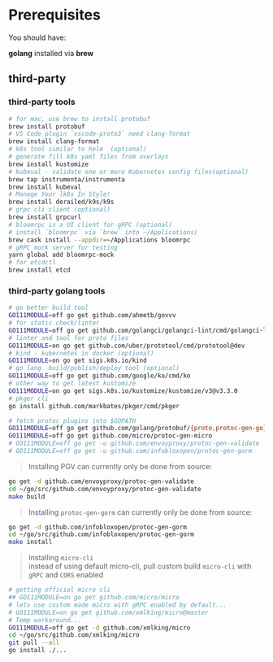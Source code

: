# Prerequisites

You should have:

**golang** installed via **brew**

## third-party

### third-party tools

```bash
# for mac, use brew to install protobuf
brew install protobuf
# VS Code plugin `vscode-proto3` need clang-format
brew install clang-format
# k8s tool similar to helm  (optional)
# generate fill k8s yaml files from overlays
brew install kustomize
# kubeval - validate one or more Kubernetes config files(optional)
brew tap instrumenta/instrumenta
brew install kubeval
# Manage Your lk8s In Style!
brew install derailed/k9s/k9s
# grpc cli client (optional)
brew install grpcurl
# bloomrpc is a UI client for gRPC (optional)
# install `bloomrpc` via `brew` into ~/Applications)
brew cask install --appdir=~/Applications bloomrpc
# gRPC mock server for testing
yarn global add bloomrpc-mock
# for etcdctl
brew install etcd
```

### third-party golang tools

```bash
# go better build tool
GO111MODULE=off go get github.com/ahmetb/govvv
# for static check/linter
GO111MODULE=off go get github.com/golangci/golangci-lint/cmd/golangci-lint
# linter and tool for proto files
GO111MODULE=on go get github.com/uber/prototool/cmd/prototool@dev
# kind - kubernetes in docker (optional)
GO111MODULE=on go get sigs.k8s.io/kind
# go lang  build/publish/deploy tool (optional)
GO111MODULE=off go get github.com/google/ko/cmd/ko
# other way to get latest kustomize
GO111MODULE=on go get sigs.k8s.io/kustomize/kustomize/v3@v3.3.0
# pkger cli
go install github.com/markbates/pkger/cmd/pkger

# fetch protoc plugins into $GOPATH
GO111MODULE=off go get github.com/golang/protobuf/{proto,protoc-gen-go}
GO111MODULE=off go get github.com/micro/protoc-gen-micro
# GO111MODULE=off go get -u github.com/envoyproxy/protoc-gen-validate
# GO111MODULE=off go get -u github.com/infobloxopen/protoc-gen-gorm
```

> Installing PGV can currently only be done from source:

```bash
go get -d github.com/envoyproxy/protoc-gen-validate
cd ~/go/src/github.com/envoyproxy/protoc-gen-validate
make build
```

> Installing `protoc-gen-gorm` can currently only be done from source:

```bash
go get -d github.com/infobloxopen/protoc-gen-gorm
cd ~/go/src/github.com/infobloxopen/protoc-gen-gorm
make install
```

> Installing `micro-cli`<br/>
> instead of using default micro-cli, pull custom build `micro-cli` with `gRPC` and `CORS` enabled

```bash
# getting official micro cli
## GO111MODULE=on go get github.com/micro/micro
# lets use custom made micro with gRPC enabled by default...
# GO111MODULE=on go get github.com/xmlking/micro@master
# Temp workaround...
GO111MODULE=off go get -d github.com/xmlking/micro
cd ~/go/src/github.com/xmlking/micro
git pull --all
go install ./...
```
